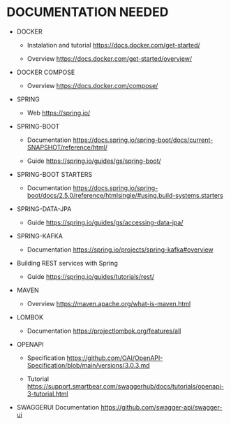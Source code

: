 # DOCUMENTATION NEEDED

- DOCKER 
  
  - Instalation and tutorial https://docs.docker.com/get-started/
  
  - Overview https://docs.docker.com/get-started/overview/

- DOCKER COMPOSE
  
  - Overview https://docs.docker.com/compose/

- SPRING
  
  - Web https://spring.io/

- SPRING-BOOT
  
  - Documentation https://docs.spring.io/spring-boot/docs/current-SNAPSHOT/reference/html/
  
  - Guide https://spring.io/guides/gs/spring-boot/

- SPRING-BOOT STARTERS
  
  - Documentation https://docs.spring.io/spring-boot/docs/2.5.0/reference/htmlsingle/#using.build-systems.starters

- SPRING-DATA-JPA
  
  - Guide https://spring.io/guides/gs/accessing-data-jpa/

- SPRING-KAFKA
  
  - Documentation https://spring.io/projects/spring-kafka#overview

- Building REST services with Spring
  
  - Guide https://spring.io/guides/tutorials/rest/

- MAVEN
  
  - Overview https://maven.apache.org/what-is-maven.html

- LOMBOK
  
  - Documentation https://projectlombok.org/features/all

- OPENAPI
  
  - Specification https://github.com/OAI/OpenAPI-Specification/blob/main/versions/3.0.3.md
  
  - Tutorial https://support.smartbear.com/swaggerhub/docs/tutorials/openapi-3-tutorial.html

- SWAGGERUI
      Documentation https://github.com/swagger-api/swagger-ui
